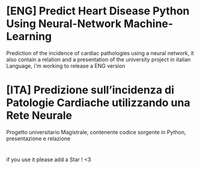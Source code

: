 # [ENG] Predict Heart Disease Python Using Neural-Network Machine-Learning
Prediction of the incidence of cardiac pathologies using a neural network, 
it also contain a relation and a presentation of the university project in italian Language,
i'm working to release a ENG version

# [ITA] Predizione sull’incidenza di Patologie Cardiache utilizzando una Rete Neurale
Progetto universitario Magistrale, contenente codice sorgente in Python, presentazione e relazione 

#
#
#

if you use it please add a Star ! <3
